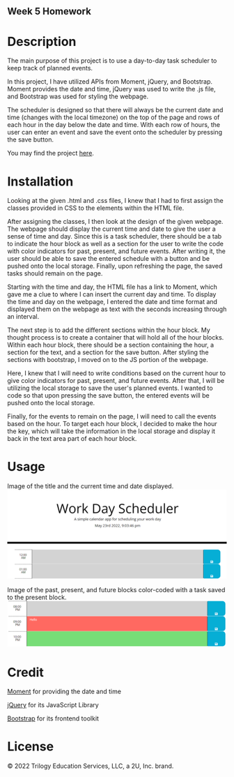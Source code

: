 ## Week 5 Homework

# Description

The main purpose of this project is to use a day-to-day task scheduler to keep track of planned events.

In this project, I have utilized APIs from Moment, jQuery, and Bootstrap. Moment provides the date and time, jQuery was used to write the .js file, and Bootstrap was used for styling the webpage.

The scheduler is designed so that there will always be the current date and time (changes with the local timezone) on the top of the page and rows of each hour in the day below the date and time. With each row of hours, the user can enter an event and save the event onto the scheduler by pressing the save button.

You may find the project [here](https://andrewplee.github.io/Week-5-homework/).

# Installation

Looking at the given .html and .css files, I knew that I had to first assign the classes provided in CSS to the elements within the HTML file.

After assigning the classes, I then look at the design of the given webpage. The webpage should display the current time and date to give the user a sense of time and day. Since this is a task scheduler, there should be a tab to indicate the hour block as well as a section for the user to write the code with color indicators for past, present, and future events. After writing it, the user should be able to save the entered schedule with a button and be pushed onto the local storage. Finally, upon refreshing the page, the saved tasks should remain on the page.

Starting with the time and day, the HTML file has a link to Moment, which gave me a clue to where I can insert the current day and time. To display the time and day on the webpage, I entered the date and time format and displayed them on the webpage as text with the seconds increasing through an interval.

The next step is to add the different sections within the hour block. My thought process is to create a container that will hold all of the hour blocks. Within each hour block, there should be a section containing the hour, a section for the text, and a section for the save button. After styling the sections with bootstrap, I moved on to the JS portion of the webpage.

Here, I knew that I will need to write conditions based on the current hour to give color indicators for past, present, and future events. After that, I will be utilizing the local storage to save the user's planned events. I wanted to code so that upon pressing the save button, the entered events will be pushed onto the local storage.

Finally, for the events to remain on the page, I will need to call the events based on the hour. To target each hour block, I decided to make the hour the key, which will take the information in the local storage and display it back in the text area part of each hour block.

# Usage

Image of the title and the current time and date displayed.
![Title and the current time and date displayed](./assets/images/current-time.png)

Image of the past, present, and future blocks color-coded with a task saved to the present block.
![Past, present, and future blocks color-coded with a task saved to the present block](./assets/images/past-present-future.png)

# Credit

[Moment](https://momentjs.com/) for providing the date and time

[jQuery](https://jquery.com/) for its JavaScript Library

[Bootstrap](https://getbootstrap.com/docs/4.3/getting-started/introduction/) for its frontend toolkit

# License

© 2022 Trilogy Education Services, LLC, a 2U, Inc. brand.
